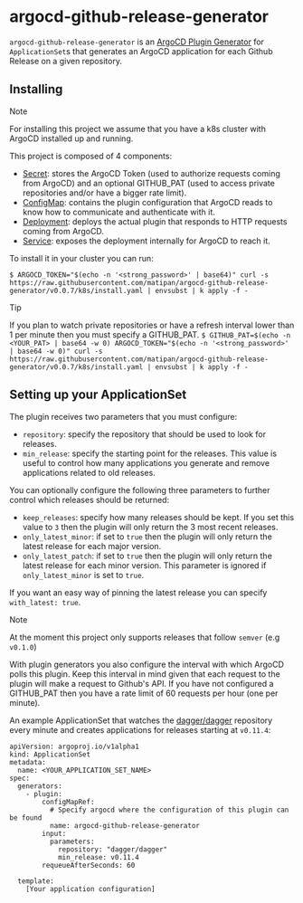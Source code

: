 # argocd-github-release-generator
`argocd-github-release-generator` is an [ArgoCD Plugin Generator](https://argo-cd.readthedocs.io/en/stable/operator-manual/applicationset/Generators-Plugin/) for `ApplicationSet`s that generates an ArgoCD application for each Github Release on a given repository.

## Installing
> [!NOTE]
> For installing this project we assume that you have a k8s cluster with ArgoCD installed up and running.

This project is composed of 4 components:
- [Secret](k8s/install.yaml#L1): stores the ArgoCD Token (used to authorize requests coming from ArgoCD) and an optional GITHUB_PAT (used to access private repositories and/or have a bigger rate limit).
- [ConfigMap](k8s/install.yaml#L13): contains the plugin configuration that ArgoCD reads to know how to communicate and authenticate with it.
- [Deployment](k8s/install.yaml#L22): deploys the actual plugin that responds to HTTP requests coming from ArgoCD.
- [Service](k8s/install.yaml#L69): exposes the deployment internally for ArgoCD to reach it.

To install it in your cluster you can run:
```terminal
$ ARGOCD_TOKEN="$(echo -n '<strong_password>' | base64)" curl -s https://raw.githubusercontent.com/matipan/argocd-github-release-generator/v0.0.7/k8s/install.yaml | envsubst | k apply -f -
```

> [!TIP]
> If you plan to watch private repositories or have a refresh interval lower than 1 per minute then you must specify a GITHUB_PAT.
> `$ GITHUB_PAT=$(echo -n <YOUR_PAT> | base64 -w 0) ARGOCD_TOKEN="$(echo -n '<strong_password>' | base64 -w 0)" curl -s https://raw.githubusercontent.com/matipan/argocd-github-release-generator/v0.0.7/k8s/install.yaml | envsubst | k apply -f -`

## Setting up your ApplicationSet

The plugin receives two parameters that you must configure:
- `repository`: specify the repository that should be used to look for releases.
- `min_release`: specify the starting point for the releases. This value is useful to control how many applications you generate and remove applications related to old releases.

You can optionally configure the following three parameters to further control which releases should be returned:
- `keep_releases`: specify how many releases should be kept. If you set this value to `3` then the plugin will only return the 3 most recent releases.
- `only_latest_minor`: if set to `true` then the plugin will only return the latest release for each major version.
- `only_latest_patch`: if set to `true` then the plugin will only return the latest release for each minor version. This parameter is ignored if `only_latest_minor` is set to `true`.

If you want an easy way of pinning the latest release you can specify `with_latest: true`.

> [!NOTE]
> At the moment this project only supports releases that follow `semver` (e.g `v0.1.0`)

With plugin generators you also configure the interval with which ArgoCD polls this plugin. Keep this interval in mind given that each request to the plugin will make a request to Github's API. If you have not configured a GITHUB_PAT then you have a rate limit of 60 requests per hour (one per minute).

An example ApplicationSet that watches the [dagger/dagger](https://github.com/dagger/dagger) repository every minute and creates applications for releases starting at `v0.11.4`:
```
apiVersion: argoproj.io/v1alpha1
kind: ApplicationSet
metadata:
  name: <YOUR_APPLICATION_SET_NAME>
spec:
  generators:
    - plugin:
        configMapRef:
          # Specify argocd where the configuration of this plugin can be found
          name: argocd-github-release-generator
        input:
          parameters:
            repository: "dagger/dagger"
            min_release: v0.11.4
        requeueAfterSeconds: 60

  template:
    [Your application configuration]
```
